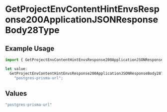 # GetProjectEnvContentHintEnvsResponse200ApplicationJSONResponseBody28Type

## Example Usage

```typescript
import { GetProjectEnvContentHintEnvsResponse200ApplicationJSONResponseBody28Type } from "@simplesagar/vercel/models/getprojectenvop.js";

let value:
  GetProjectEnvContentHintEnvsResponse200ApplicationJSONResponseBody28Type =
    "postgres-prisma-url";
```

## Values

```typescript
"postgres-prisma-url"
```